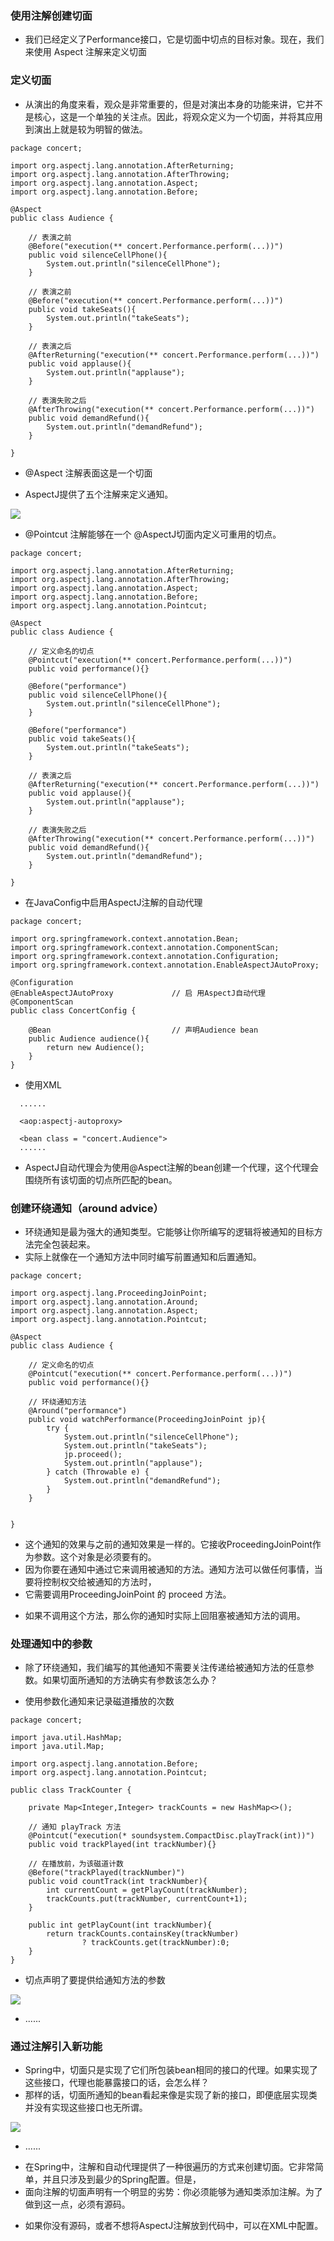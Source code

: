 ### 使用注解创建切面
>
- 我们已经定义了Performance接口，它是切面中切点的目标对象。现在，我们来使用 Aspect 注解来定义切面
>
### 定义切面
>
- 从演出的角度来看，观众是非常重要的，但是对演出本身的功能来讲，它并不是核心，这是一个单独的关注点。因此，将观众定义为一个切面，并将其应用到演出上就是较为明智的做法。
>
```
package concert;

import org.aspectj.lang.annotation.AfterReturning;
import org.aspectj.lang.annotation.AfterThrowing;
import org.aspectj.lang.annotation.Aspect;
import org.aspectj.lang.annotation.Before;

@Aspect
public class Audience {
	
	// 表演之前
	@Before("execution(** concert.Performance.perform(...))")
	public void silenceCellPhone(){										
		System.out.println("silenceCellPhone");
	}
	
	// 表演之前
	@Before("execution(** concert.Performance.perform(...))")
	public void takeSeats(){
		System.out.println("takeSeats");
	}
	
	// 表演之后
	@AfterReturning("execution(** concert.Performance.perform(...))")
	public void applause(){
		System.out.println("applause");
	}	
	
	// 表演失败之后
	@AfterThrowing("execution(** concert.Performance.perform(...))")
	public void demandRefund(){
		System.out.println("demandRefund");
	}		
	
}

```
>
- @Aspect 注解表面这是一个切面
>
- AspectJ提供了五个注解来定义通知。
>
![](https://github.com/lu666666/notebooks/blob/master/java/spring/sping_in_action/04/pic/07.png)
>
- @Pointcut 注解能够在一个 @AspectJ切面内定义可重用的切点。
>
```
package concert;

import org.aspectj.lang.annotation.AfterReturning;
import org.aspectj.lang.annotation.AfterThrowing;
import org.aspectj.lang.annotation.Aspect;
import org.aspectj.lang.annotation.Before;
import org.aspectj.lang.annotation.Pointcut;

@Aspect
public class Audience {
	
	// 定义命名的切点
	@Pointcut("execution(** concert.Performance.perform(...))")
	public void performance(){}
	
	@Before("performance")
	public void silenceCellPhone(){										
		System.out.println("silenceCellPhone");
	}
	
	@Before("performance")
	public void takeSeats(){
		System.out.println("takeSeats");
	}
	
	// 表演之后
	@AfterReturning("execution(** concert.Performance.perform(...))")
	public void applause(){
		System.out.println("applause");
	}	
	
	// 表演失败之后
	@AfterThrowing("execution(** concert.Performance.perform(...))")
	public void demandRefund(){
		System.out.println("demandRefund");
	}		
	
}

```
>
- 在JavaConfig中启用AspectJ注解的自动代理
>
```
package concert;

import org.springframework.context.annotation.Bean;
import org.springframework.context.annotation.ComponentScan;
import org.springframework.context.annotation.Configuration;
import org.springframework.context.annotation.EnableAspectJAutoProxy;

@Configuration
@EnableAspectJAutoProxy				// 启 用AspectJ自动代理
@ComponentScan
public class ConcertConfig {
	
	@Bean							// 声明Audience bean
	public Audience audience(){
		return new Audience();
	}
}

```
- 使用XML 
>
```
  ......
  
  <aop:aspectj-autoproxy>
  
  <bean class = "concert.Audience">
  ......
```
>
- AspectJ自动代理会为使用@Aspect注解的bean创建一个代理，这个代理会围绕所有该切面的切点所匹配的bean。
>
### 创建环绕通知（around advice）
>
- 环绕通知是最为强大的通知类型。它能够让你所编写的逻辑将被通知的目标方法完全包装起来。
- 实际上就像在一个通知方法中同时编写前置通知和后置通知。
>
```
package concert;

import org.aspectj.lang.ProceedingJoinPoint;
import org.aspectj.lang.annotation.Around;
import org.aspectj.lang.annotation.Aspect;
import org.aspectj.lang.annotation.Pointcut;

@Aspect
public class Audience {
	
	// 定义命名的切点
	@Pointcut("execution(** concert.Performance.perform(...))")
	public void performance(){}
	
	// 环绕通知方法
	@Around("performance")
	public void watchPerformance(ProceedingJoinPoint jp){
		try {
			System.out.println("silenceCellPhone");
			System.out.println("takeSeats");
			jp.proceed();
			System.out.println("applause");
		} catch (Throwable e) {			
			System.out.println("demandRefund");
		}
	}
	
	
}

```
>
- 这个通知的效果与之前的通知效果是一样的。它接收ProceedingJoinPoint作为参数。这个对象是必须要有的。
- 因为你要在通知中通过它来调用被通知的方法。通知方法可以做任何事情，当要将控制权交给被通知的方法时，
- 它需要调用ProceedingJoinPoint 的 proceed 方法。
>
- 如果不调用这个方法，那么你的通知时实际上回阻塞被通知方法的调用。
>
### 处理通知中的参数
>
- 除了环绕通知，我们编写的其他通知不需要关注传递给被通知方法的任意参数。如果切面所通知的方法确实有参数该怎么办？
>
- 使用参数化通知来记录磁道播放的次数
>
```
package concert;

import java.util.HashMap;
import java.util.Map;

import org.aspectj.lang.annotation.Before;
import org.aspectj.lang.annotation.Pointcut;

public class TrackCounter {
	
	private Map<Integer,Integer> trackCounts = new HashMap<>();
	
	// 通知 playTrack 方法
	@Pointcut("execution(* soundsystem.CompactDisc.playTrack(int))")
	public void trackPlayed(int trackNumber){}
	
	// 在播放前，为该磁道计数
	@Before("trackPlayed(trackNumber)")
	public void countTrack(int trackNumber){
		int currentCount = getPlayCount(trackNumber);
		trackCounts.put(trackNumber, currentCount+1);
	}
	
	public int getPlayCount(int trackNumber){
		return trackCounts.containsKey(trackNumber) 
				? trackCounts.get(trackNumber):0;
	}
}

```
>
- 切点声明了要提供给通知方法的参数
>
![](https://github.com/lu666666/notebooks/blob/master/java/spring/sping_in_action/04/pic/08.png)
>
- ......
>
### 通过注解引入新功能
>
- Spring中，切面只是实现了它们所包装bean相同的接口的代理。如果实现了这些接口，代理也能暴露接口的话，会怎么样？
- 那样的话，切面所通知的bean看起来像是实现了新的接口，即便底层实现类并没有实现这些接口也无所谓。
>
![](https://github.com/lu666666/notebooks/blob/master/java/spring/sping_in_action/04/pic/09.png)
>
- ......
>
- 在Spring中，注解和自动代理提供了一种很遍历的方式来创建切面。它非常简单，并且只涉及到最少的Spring配置。但是，
- 面向注解的切面声明有一个明显的劣势：你必须能够为通知类添加注解。为了做到这一点，必须有源码。
>
- 如果你没有源码，或者不想将AspectJ注解放到代码中，可以在XML中配置。
>



